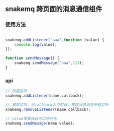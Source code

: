 ## snakemq 跨页面的消息通信组件

### 使用方法

```JavaScript

snakemq.addListener("aaa",function (value) {
    console.log(value);
});

function sendMessage() {
    snakemq.sendMessage("aaa",111);
}

```

### api

```JavaScript
// 设置监听
snakemq.addListener(name,callback);

// 移除监听，当callback为空时候，移除当前消息所有监听
snakemq.removeListener(name,callback);

// value需要保证可以序列化
snakemq.sendMessge(name,value);

```